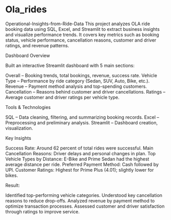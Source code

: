 # Ola_rides

Operational-Insights-from-Ride-Data
This project analyzes OLA ride booking data using SQL, Excel, and Streamlit to extract business insights and visualize performance trends. It covers key metrics such as booking status, vehicle performance, cancellation reasons, customer and driver ratings, and revenue patterns.

Dashboard Overview

Built an interactive Streamlit dashboard with 5 main sections:

Overall – Booking trends, total bookings, revenue, success rate.
Vehicle Type – Performance by ride category (Sedan, SUV, Auto, Bike, etc.).
Revenue – Payment method analysis and top-spending customers.
Cancellation – Reasons behind customer and driver cancellations.
Ratings – Average customer and driver ratings per vehicle type.

Tools & Technologies

SQL – Data cleaning, filtering, and summarizing booking records.
Excel – Preprocessing and preliminary analysis.
Streamlit – Dashboard creation, visualization.

Key Insights

Success Rate: Around 62 percent of total rides were successful.
Main Cancellation Reasons: Driver delays and personal changes in plan.
Top Vehicle Types by Distance: E-Bike and Prime Sedan had the highest average distance per ride.
Preferred Payment Method: Cash followed by UPI.
Customer Ratings: Highest for Prime Plus (4.01); slightly lower for bikes.

Result:

Identified top-performing vehicle categories.
Understood key cancellation reasons to reduce drop-offs.
Analyzed revenue by payment method to optimize transaction processes.
Assessed customer and driver satisfaction through ratings to improve service.
